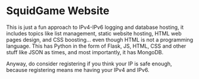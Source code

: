 # SquidGame Website

This is just a fun approach to IPv4-IPv6 logging and database hosting, it includes topics like list management, static website hosting, HTML web pages design, and CSS boosting... even though HTML is not a programming language. This has Python in the form of Flask, JS, HTML, CSS and other stuff like JSON as times, and most importantly, it has MongoDB.

Anyway, do consider registering if you think your IP is safe enough, because registering means me having your IPv4 and IPv6.
